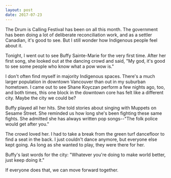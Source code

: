 ```yaml
---
layout: post
date: 2017-07-23
---
```


The Drum is Calling Festival has been on all this month. The government has been doing a lot of deliberate reconciliation work, and as a settler Canadian, it's good to see. But I still wonder how Indigenous people feel about it.

Tonight, I went out to see Buffy Sainte-Marie for the very first time. After her first song, she looked out at the dancing crowd and said, "My god, it's good to see some people who know what a pow wow is."

I don't often find myself in majority Indigenous spaces. There's a much larger population in downtown Vancouver than out in my suburban hometown. I came out to see Shane Koyczan perform a few nights ago, too, and both times, this one block in the downtown core has felt like a different city. Maybe the city we could be?

Buffy played all her hits. She told stories about singing with Muppets on Sesame Street. She reminded us how long she's been fighting these same fights. She admitted she has always written pop songs--"The folk police would get after you."

The crowd loved her. I had to take a break from the green turf dancefloor to find a seat in the back. I just couldn't dance anymore, but everyone else kept going. As long as she wanted to play, they were there for her.

Buffy's last words for the city: "Whatever you're doing to make world better, just keep doing it."

If everyone does that, we can move forward together.
